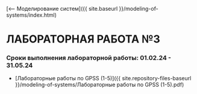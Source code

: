 [⟵ Моделирование систем]({{ site.baseurl }}/modeling-of-systems/index.html)

# **ЛАБОРАТОРНАЯ РАБОТА №3**

### **Сроки выполнения лабораторной работы: 01.02.24 - 31.05.24**

* [Лабораторные работы по GPSS (1-5)]({{ site.repository-files-baseurl }}/modeling-of-systems/Лабораторные работы по GPSS (1-5).pdf)
